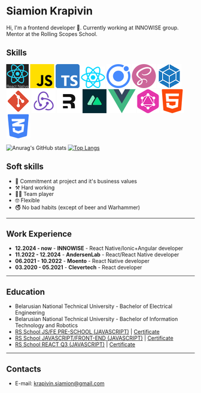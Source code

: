 # Siamion Krapivin 

Hi, I'm a frontend developer 👾. Currently working at INNOWISE group. Mentor at the Rolling Scopes School.<br> 

## Skills
![](./assets/react-native_.png) ![](./assets/js.png) ![](./assets/typescript.png) ![](./assets/react.png) ![](./assets/ionic.png)  ![](./assets/sass.png) ![](./assets/webpack.png) ![](./assets/git.png) ![](./assets/redux.png)
![](./assets/remix.png) ![](./assets/nuxt.jpeg) ![](./assets/vue.png) ![](./assets/graphql_.png) ![](./assets/html-5.png) ![](./assets/css-3.png) 

![Anurag's GitHub stats](https://readme-stats.clckblog.space/api?username=s4mm4ael&show_icons=true&theme=radical)
[![Top Langs](https://readme-stats.clckblog.space/api/top-langs/?username=s4mm4ael&layout=compact&theme=radical&card_width=445)](https://github.com/anuraghazra/github-readme-stats)

## Soft skills
* 👾 Commitment at project and it's business values
* ⚒️ Hard working
* 🤝🏼 Team player
* 🤓 Flexible
* 🚭 No bad habits (except of beer and Warhammer)
---
## Work Experience

* **12.2024 - now** - **INNOWISE** - React Native/Ionic+Angular developer
* **11.2022 - 12.2024** - **AndersenLab** - React/React Native developer
* **06.2021 - 10.2022** - **Moento** - React Native developer
* **03.2020 - 05.2021** - **Clevertech** - React developer
---

## Education ##

* Belarusian National Technical University - Bachelor of Electrical Engineering</br>
* Belarusian National Technical University - Bachelor of Information Technology and Robotics</br>
* [RS School JS/FE PRE-SCHOOL (JAVASCRIPT)](https://rs.school/js-stage0/) | [Certificate](https://app.rs.school/certificate/2dyswcow)</br>
* [RS School JAVASCRIPT/FRONT-END (JAVASCRIPT)](https://rs.school/js/) | [Certificate](https://app.rs.school/certificate/pkyem0t4)</br>
* [RS School REACT Q3 (JAVASCRIPT)](https://rs.school/react/) | [Certificate](https://app.rs.school/certificate/vxzu2z25)
---

## Contacts
* E-mail: krapivin.siamion@gmail.com
